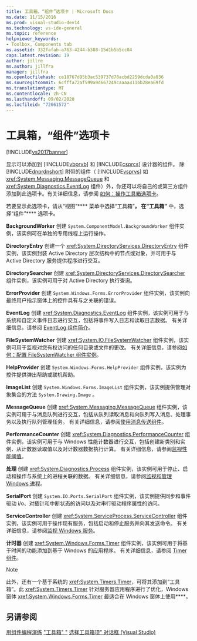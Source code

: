 ```yaml
---
title: 工具箱，“组件”选项卡 | Microsoft Docs
ms.date: 11/15/2016
ms.prod: visual-studio-dev14
ms.technology: vs-ide-general
ms.topic: reference
helpviewer_keywords:
- Toolbox, Components tab
ms.assetid: 332fafab-a763-4244-b388-15d1b5b5cc04
caps.latest.revision: 19
author: jillre
ms.author: jillfra
manager: jillfra
ms.openlocfilehash: ce18767d95b3ac539737d78acbd2259dcda0a036
ms.sourcegitcommit: 6cfffa72af599a9d667249caaaa411bb28ea69fd
ms.translationtype: MT
ms.contentlocale: zh-CN
ms.lasthandoff: 09/02/2020
ms.locfileid: "72661572"
---
```

# <a name="toolbox-components-tab"></a>工具箱，“组件”选项卡
[!INCLUDE[vs2017banner](../../includes/vs2017banner.md)]

显示可以添加到 [!INCLUDE[vbprvb](../../includes/vbprvb-md.md)] 和 [!INCLUDE[csprcs](../../includes/csprcs-md.md)] 设计器的组件。 除 [!INCLUDE[dnprdnshort](../../includes/dnprdnshort-md.md)] 附带的组件（ [!INCLUDE[vsprvs](../../includes/vsprvs-md.md)] 如 <xref:System.Messaging.MessageQueue> 和 <xref:System.Diagnostics.EventLog> 组件）外，你还可以将自己的或第三方组件添加到此选项卡。有关详细信息，请参阅 [如何：操作工具箱选项卡](https://msdn.microsoft.com/21285050-cadd-455a-b1f5-a2289a89c4db)。

 若要显示此选项卡，请从“视图”**** 菜单中选择“工具箱”****。 在“工具箱”**** 中，选择“组件”**** 选项卡。

 **BackgroundWorker** 创建 `System.ComponentModel.BackgroundWorker` 组件实例，该实例可在单独的专用线程上运行操作。

 **DirectoryEntry** 创建一个 <xref:System.DirectoryServices.DirectoryEntry> 组件实例，该实例封装 Active Directory 层次结构中的节点或对象，并可用于与 Active Directory 服务提供程序进行交互。

 **DirectorySearcher** 创建 <xref:System.DirectoryServices.DirectorySearcher> 组件实例，该实例可用于对 Active Directory 执行查询。

 **ErrorProvider** 创建 `System.Windows.Forms.ErrorProvider` 组件实例，该实例向最终用户指示窗体上的控件具有与之关联的错误。

 **EventLog** 创建 <xref:System.Diagnostics.EventLog> 组件实例，该实例可用于与系统和自定义事件日志进行交互，包括将事件写入日志和读取日志数据。 有关详细信息，请参阅 [EventLog 组件简介](https://msdn.microsoft.com/a2ba4f28-4b1a-435e-99ef-51b28e21f805)。

 **FileSystemWatcher** 创建 <xref:System.IO.FileSystemWatcher> 组件实例，该实例可用于监视对您有权访问的任何目录或文件的更改。 有关详细信息，请参阅[如何：配置 FileSystemWatcher 组件实例](https://msdn.microsoft.com/2e628234-4951-4135-8a86-28b924070d50)。

 **HelpProvider** 创建 `System.Windows.Forms.HelpProvider` 组件实例，该实例为控件提供弹出帮助或联机帮助。

 **ImageList** 创建 `System.Windows.Forms.ImageList` 组件实例，该实例提供管理对象集合的方法 `System.Drawing.Image` 。

 **MessageQueue** 创建 <xref:System.Messaging.MessageQueue> 组件实例，该实例可用于与消息队列进行交互，包括从队列读取消息和向队列写入消息、处理事务以及执行队列管理任务。 有关详细信息，请参阅[使用消息传送组件](https://msdn.microsoft.com/922dbac7-26f0-4e39-b666-ccfc184793d7)。

 **PerformanceCounter** 创建 <xref:System.Diagnostics.PerformanceCounter> 组件实例，该实例可用于与 Windows 性能计数器进行交互，包括创建新类别和实例、从计数器读取值以及对计数器数据执行计算。 有关详细信息，请参阅[监视性能阈值](https://msdn.microsoft.com/b8b44a55-31d0-4b45-9517-8c1b1e4fdc91)。

 **处理** 创建 <xref:System.Diagnostics.Process> 组件实例，该实例可用于停止、启动和操作与系统上的进程关联的数据。 有关详细信息，请参阅[监视和管理 Windows 进程](https://msdn.microsoft.com/a86bd4c1-b92c-49a0-8f32-61d67837b45e)。

 **SerialPort** 创建 `System.IO.Ports.SerialPort` 组件实例，该实例提供同步和事件驱动 i/o、对插针和中断状态的访问以及对串行驱动程序属性的访问。

 **ServiceController** 创建 <xref:System.ServiceProcess.ServiceController> 组件实例，该实例可用于操作现有服务，包括启动和停止服务并向其发送命令。 有关详细信息，请参阅[监视 Windows 服务](https://msdn.microsoft.com/4542ee3f-e052-4cb9-8726-58e9420de222)。

 **计时器** 创建 <xref:System.Windows.Forms.Timer> 组件实例，该实例可用于将基于时间的功能添加到基于 Windows 的应用程序。 有关详细信息，请参阅 [Timer 组件](https://msdn.microsoft.com/library/6700e534-6382-43d5-98ed-14205435fff7)。

> [!NOTE]
> 此外，还有一个基于系统的 <xref:System.Timers.Timer>，可将其添加到“工具箱”。此 <xref:System.Timers.Timer> 针对服务器应用程序进行了优化，Windows 窗体 <xref:System.Windows.Forms.Timer> 最适合在 Windows 窗体上使用****。

## <a name="see-also"></a>另请参阅
 [用组件编程](https://msdn.microsoft.com/library/d4d4fcb4-e0b8-46b3-b679-7ee0026eb9e3)[演练](https://msdn.microsoft.com/library/373cacf7-479e-4b05-991c-5cb18824e913) ["工具箱" "](../../ide/reference/toolbox.md) [选择工具箱项" 对话框 (Visual Studio) ](https://msdn.microsoft.com/bd07835f-18a8-433e-bccc-7141f65263bb)
